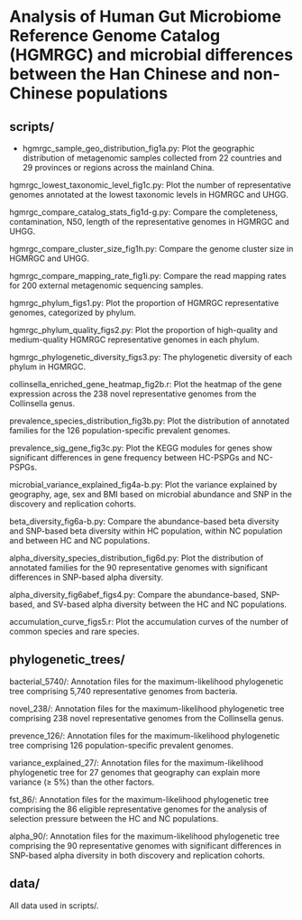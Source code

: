 # Analysis of Human Gut Microbiome Reference Genome Catalog (HGMRGC) and microbial differences between the Han Chinese and non-Chinese populations

## scripts/
* hgmrgc_sample_geo_distribution_fig1a.py: Plot the geographic distribution of metagenomic samples collected from 22 countries and 29 provinces or regions across the mainland China.

hgmrgc_lowest_taxonomic_level_fig1c.py: Plot the number of representative genomes annotated at the lowest taxonomic levels in HGMRGC and UHGG. 

hgmrgc_compare_catalog_stats_fig1d-g.py: Compare the completeness, contamination, N50, length of the representative genomes in HGMRGC and UHGG.

hgmrgc_compare_cluster_size_fig1h.py: Compare the genome cluster size in HGMRGC and UHGG.

hgmrgc_compare_mapping_rate_fig1i.py: Compare the read mapping rates for 200 external metagenomic sequencing samples.

hgmrgc_phylum_figs1.py: Plot the proportion of HGMRGC representative genomes, categorized by phylum.

hgmrgc_phylum_quality_figs2.py: Plot the proportion of high-quality and medium-quality HGMRGC representative genomes in each phylum.

hgmrgc_phylogenetic_diversity_figs3.py: The phylogenetic diversity of each phylum in HGMRGC.

collinsella_enriched_gene_heatmap_fig2b.r: Plot the heatmap of the gene expression across the 238 novel representative genomes from the Collinsella genus. 

prevalence_species_distribution_fig3b.py: Plot the distribution of annotated families for the 126 population-specific prevalent genomes. 

prevalence_sig_gene_fig3c.py: Plot the KEGG modules for genes show significant differences in gene frequency between HC-PSPGs and NC-PSPGs. 

microbial_variance_explained_fig4a-b.py: Plot the variance explained by geography, age, sex and BMI based on microbial abundance and SNP in the discovery and replication cohorts.

beta_diversity_fig6a-b.py: Compare the abundance-based beta diversity and SNP-based beta diversity within HC population, within NC population and between HC and NC populations. 

alpha_diversity_species_distribution_fig6d.py: Plot the distribution of annotated families for the 90 representative genomes with significant differences in SNP-based alpha diversity.

alpha_diversity_fig6abef_figs4.py: Compare the abundance-based, SNP-based, and SV-based alpha diversity between the HC and NC populations.

accumulation_curve_figs5.r: Plot the accumulation curves of the number of common species and rare species.



## phylogenetic_trees/
bacterial_5740/: Annotation files for the maximum-likelihood phylogenetic tree comprising 5,740 representative genomes from bacteria.

novel_238/: Annotation files for the maximum-likelihood phylogenetic tree comprising 238 novel representative genomes from the Collinsella genus.

prevence_126/: Annotation files for the maximum-likelihood phylogenetic tree comprising 126 population-specific prevalent genomes.

variance_explained_27/: Annotation files for the maximum-likelihood phylogenetic tree for 27 genomes that geography can explain more variance (≥ 5%) than the other factors.

fst_86/: Annotation files for the maximum-likelihood phylogenetic tree comprising the 86 eligible representative genomes for the analysis of selection pressure between the HC and NC populations. 

alpha_90/: Annotation files for the maximum-likelihood phylogenetic tree comprising the 90 representative genomes with significant differences in SNP-based alpha diversity in both discovery and replication cohorts. 

## data/
All data used in scripts/.



